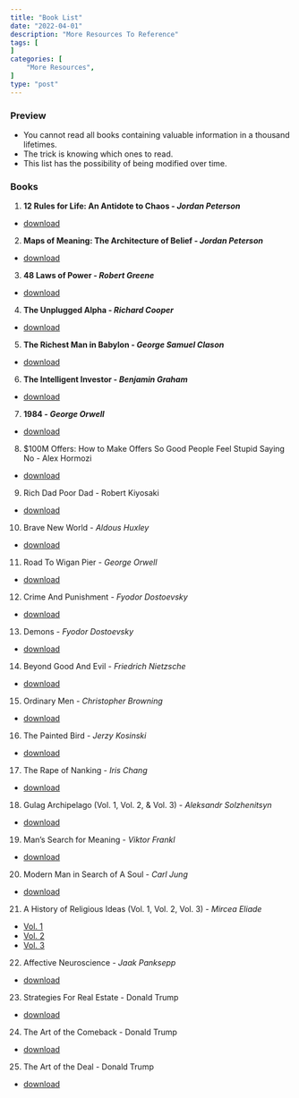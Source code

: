 ```yaml
---
title: "Book List"
date: "2022-04-01"
description: "More Resources To Reference"
tags: [
]
categories: [
    "More Resources",
]
type: "post"
---
```

### Preview
- You cannot read all books containing valuable information in a thousand lifetimes. 
- The trick is knowing which ones to read.
- This list has the possibility of being modified over time.
### Books
1. **12 Rules for Life: An Antidote to Chaos - *Jordan Peterson***
 - [download]()
2. **Maps of Meaning: The Architecture of Belief - *Jordan Peterson***
 - [download](https://resources.dev00ps.com/jordan_peterson-maps_of_meaning.pdf)
3. **48 Laws of Power - *Robert Greene***
 - [download](https://resources.dev00ps.com/The-48-Laws-Of-Power.pdf)
4. **The Unplugged Alpha - *Richard Cooper***
 - [download](https://resources.dev00ps.com/the-unplugged-alpha.pdf)
5. **The Richest Man in Babylon - *George Samuel Clason***
 - [download](https://resources.dev00ps.com/The-Richest-Man-In-Babylon-PDF.pdf)
6. **The Intelligent Investor - *Benjamin Graham***
 - [download](https://resources.dev00ps.com/The%20Intelligent%20Investor%20-%20The%20Definitive%20Book%20On%20Value%20Investing.pdf)
7. **1984 - *George Orwell***
 - [download](https://resources.dev00ps.com/1984.pdf)
8. $100M Offers: How to Make Offers So Good People Feel Stupid Saying No - Alex Hormozi
 - [download](https://resources.dev00ps.com/100m-offers-how-to-make-offers-so-good-people-feel-stupid-saying-no-9781737475705.pdf)
9. Rich Dad Poor Dad - Robert Kiyosaki
 - [download](https://resources.dev00ps.com/Rich%20Dad%20Poor%20Dad%20%28%20PDFDrive%20%29.pdf)
10. Brave New World - *Aldous Huxley*
 - [download](https://resources.dev00ps.com/Brave_New_World_Aldous_Huxley.pdf)
11. Road To Wigan Pier - *George Orwell*
 - [download](https://resources.dev00ps.com/road-to-wigan-pier.pdf)
12. Crime And Punishment - *Fyodor Dostoevsky*
 - [download](https://resources.dev00ps.com/crime-and-punishment.pdf)
13. Demons - *Fyodor Dostoevsky*
 - [download](https://resources.dev00ps.com/Demons.pdf)
14. Beyond Good And Evil - *Friedrich Nietzsche*
 - [download](https://resources.dev00ps.com/Beyond_Good_and_Evil.pdf)
15. Ordinary Men - *Christopher Browning*
 - [download](https://resources.dev00ps.com/BROWNING_Ordinary_Men_Reserve_Police_Bat.pdf)
16. The Painted Bird - *Jerzy Kosinski*
 - [download](https://resources.dev00ps.com/Jerzy_Kosinskis_The_Painted_Bird.pdf)
17. The Rape of Nanking - *Iris Chang*
 - [download](https://resources.dev00ps.com/The%20Rape%20Of%20Nanking_%20The%20Forgotten%20Holocaust%20Of%20World%20War%20II%20%28%20PDFDrive%20%29.pdf)
18. Gulag Archipelago (Vol. 1, Vol. 2, & Vol. 3) - *Aleksandr Solzhenitsyn*
 - [download](https://resources.dev00ps.com/The-Gulag-Archipelago__vol1__I-II__Solzhenitsyn.pdf)
19. Man’s Search for Meaning - *Viktor Frankl*
 - [download](https://resources.dev00ps.com/Man%27s%20Search%20For%20Meaning%20%28%20PDFDrive%20%29.pdf)
20. Modern Man in Search of A Soul - *Carl Jung*
 - [download](https://resources.dev00ps.com/Modern%20Man%20in%20Search%20of%20a%20Soul%20%28%20PDFDrive%20%29.pdf)
21. A History of Religious Ideas (Vol. 1, Vol. 2, Vol. 3) - *Mircea Eliade*
 - [Vol. 1](https://resources.dev00ps.com/History%20of%20Religious%20Ideas%2C%20Volume%201_%20From%20the%20Stone%20Age%20to%20the%20Eleusinian%20Mysteries%20%28%20PDFDrive%20%29.pdf)
 - [Vol. 2](https://resources.dev00ps.com/A%20History%20of%20Religious%20Ideas%2C%20Volume%202_%20From%20Gautama%20Buddha%20to%20the%20Triumph%20of%20Christianity%20%28%20PDFDrive%20%29.pdf)
 - [Vol. 3](https://resources.dev00ps.com/A%20History%20of%20Religious%20Ideas%2C%20Vol.%203_%20From%20Muhammad%20to%20the%20Age%20of%20Reforms%20%28%20PDFDrive%20%29.pdf)
22. Affective Neuroscience - *Jaak Panksepp*
 - [download](https://resources.dev00ps.com/Affective%20Neuroscience_%20The%20Foundations%20of%20Human%20and%20Animal%20Emotions%20%28%20PDFDrive%20%29.pdf)
23. Strategies For Real Estate - Donald Trump
 - [download](https://resources.dev00ps.com/Trump%20Strategies%20For%20Real%20Estate%20%28%20PDFDrive%20%29.pdf)
24. The Art of the Comeback - Donald Trump
 - [download](https://resources.dev00ps.com/Trump_%20The%20Art%20of%20the%20Comeback%20%28%20PDFDrive%20%29.pdf)
25. The Art of the Deal - Donald Trump
 - [download](https://resources.dev00ps.com/Trump_%20The%20Art%20of%20the%20Deal%20%28%20PDFDrive%20%29.pdf)